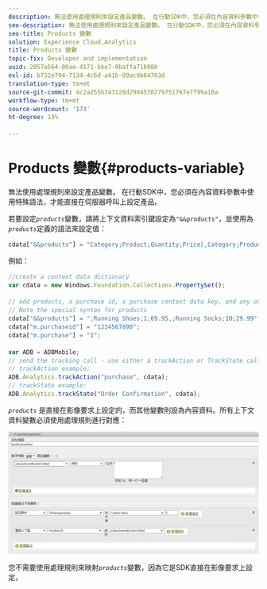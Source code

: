 ```yaml
---
description: 無法使用處理規則來設定產品變數。 在行動SDK中，您必須在內容資料參數中使用特殊語法，才能直接在伺服器呼叫上設定產品。
seo-description: 無法使用處理規則來設定產品變數。 在行動SDK中，您必須在內容資料參數中使用特殊語法，才能直接在伺服器呼叫上設定產品。
seo-title: Products 變數
solution: Experience Cloud,Analytics
title: Products 變數
topic-fix: Developer and implementation
uuid: 2057a564-06ae-4171-bbe7-0baffa71608b
exl-id: b731e794-7134-4c6d-a41b-09ac9b84763d
translation-type: tm+mt
source-git-commit: 4c2a255b343128d2904530279751767e7f99a10a
workflow-type: tm+mt
source-wordcount: '173'
ht-degree: 13%

---
```


# Products 變數{#products-variable}

無法使用處理規則來設定產品變數。 在行動SDK中，您必須在內容資料參數中使用特殊語法，才能直接在伺服器呼叫上設定產品。

若要設定&#x200B;*`products`*&#x200B;變數，請將上下文資料索引鍵設定為`"&&products"`，並使用為&#x200B;*`products`*&#x200B;定義的語法來設定值：

```js
cdata["&&products"] = "Category;Product;Quantity;Price[,Category;Product;Quantity;Price]";
```

例如：

```js
//create a context data dictionary 
var cdata = new Windows.Foundation.Collections.PropertySet(); 
 
// add products, a purchase id, a purchase context data key, and any other data you want to collect. 
// Note the special syntax for products 
cdata["&&products"] = ";Running Shoes;1;69.95,;Running Socks;10;29.99"; 
cdata["m.purchaseid"] = "1234567890"; 
cdata["m.purchase"] = "1"; 
 
var ADB = ADBMobile; 
// send the tracking call - use either a trackAction or TrackState call. 
// trackAction example: 
ADB.Analytics.trackAction("purchase", cdata); 
// trackState example: 
ADB.Analytics.trackState("Order Confirmation", cdata);
```

*`products`* 是直接在影像要求上設定的，而其他變數則設為內容資料。所有上下文資料變數必須使用處理規則進行對應：

![](assets/products-procrules.png)

您不需要使用處理規則來映射&#x200B;*`products`*&#x200B;變數，因為它是SDK直接在影像要求上設定。

